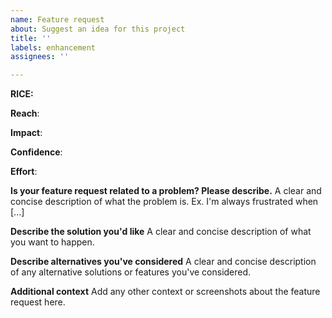 ```yaml
---
name: Feature request
about: Suggest an idea for this project
title: ''
labels: enhancement
assignees: ''

---
```


<!-- These may be filled in later, but are required before the feature is moved into Development. -->
**RICE:**
<!-- What percentage of relevant users will this feature affect? -->
__Reach__: 
<!-- How much will this impact individual users? 1, 2, 3, 5, 8-->
__Impact__: 
<!-- How confident are we about the impact and reach scores, as a percent? -->
__Confidence__: 
<!-- How many story points will this feature require from start to finish? Fibonacci numbers, 5 = one person-week -->
__Effort__: 

**Is your feature request related to a problem? Please describe.**
A clear and concise description of what the problem is. Ex. I'm always frustrated when [...]

**Describe the solution you'd like**
A clear and concise description of what you want to happen.

**Describe alternatives you've considered**
A clear and concise description of any alternative solutions or features you've considered.

**Additional context**
Add any other context or screenshots about the feature request here.
